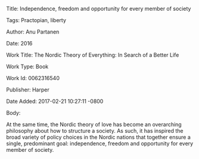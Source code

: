 Title:  Independence, freedom and opportunity for every member of society

Tags:   Practopian, liberty

Author: Anu Partanen

Date:   2016

Work Title: The Nordic Theory of Everything: In Search of a Better Life

Work Type: Book

Work Id: 0062316540

Publisher: Harper

Date Added: 2017-02-21 10:27:11 -0800

Body: 

At the same time, the Nordic theory of love has become an overarching philosophy about how to structure a society. As such, it has inspired the broad variety of policy choices in the Nordic nations that together ensure a single, predominant goal: independence, freedom and opportunity for every member of society. 

